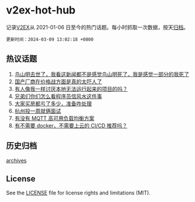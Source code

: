 # v2ex-hot-hub

 记录[V2EX](https://www.v2ex.com/)从 2021-01-06 日至今的热门话题。每小时抓取一次数据，按天[归档](archives)。

`更新时间：2024-03-09 13:02:18 +0800`

## 热议话题

1. [鸟山明去世了，​我看这新闻都不是感觉鸟山明死了，我是感觉一部分的我死了](https://www.v2ex.com/t/1021827)
1. [国产厂商在价格战方面是真的太吓人了](https://www.v2ex.com/t/1021873)
1. [有人像我一样讨厌本地无法运行起来的项目的吗？](https://www.v2ex.com/t/1021909)
1. [兄弟们你们怎么看程序员信风水这件事](https://www.v2ex.com/t/1021926)
1. [大家买房都亏了多少，准备咋处理](https://www.v2ex.com/t/1021935)
1. [杭州投一周就俩面试](https://www.v2ex.com/t/1021920)
1. [有没有 MQTT 高可用负载均衡方案](https://www.v2ex.com/t/1021963)
1. [有不需要 docker，不需要上云的 CI/CD 推荐吗？](https://www.v2ex.com/t/1021870)

## 历史归档

[archives](archives)

## License

See the [LICENSE](LICENSE) file for license rights and limitations (MIT).
